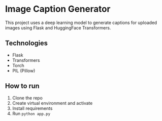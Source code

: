 # Image Caption Generator

This project uses a deep learning model to generate captions for uploaded images using Flask and HuggingFace Transformers.

## Technologies
- Flask
- Transformers
- Torch
- PIL (Pillow)

## How to run

1. Clone the repo
2. Create virtual environment and activate
3. Install requirements
4. Run `python app.py`


